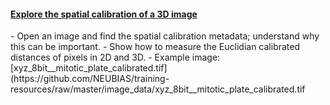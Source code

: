 <h4 id='explore3D'><a href="#explore3D">Explore the spatial calibration of a 3D image</a></h4>
  - Open an image and find the spatial calibration  metadata; understand why this can be important. 
  - Show how to measure the Euclidian calibrated distances of pixels in 2D and 3D.
  - Example image: [xyz_8bit__mitotic_plate_calibrated.tif](https://github.com/NEUBIAS/training-resources/raw/master/image_data/xyz_8bit__mitotic_plate_calibrated.tif
